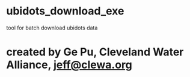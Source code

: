 # ubidots_download_exe
tool for batch download ubidots data

# created by Ge Pu, Cleveland Water Alliance, jeff@clewa.org
